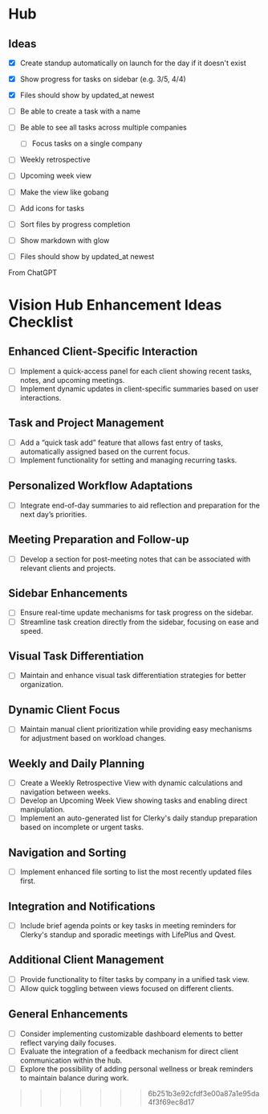 # Hub

## Ideas

- [x] Create standup automatically on launch for the day if it doesn't exist
- [x] Show progress for tasks on sidebar (e.g. 3/5, 4/4)
- [x] Files should show by updated_at newest
- [ ] Be able to create a task with a name
- [ ] Be able to see all tasks across multiple companies
    - [ ] Focus tasks on a single company
- [ ] Weekly retrospective
- [ ] Upcoming week view
- [ ] Make the view like gobang
- [ ] Add icons for tasks
- [ ] Sort files by progress completion
- [ ] Show markdown with glow
- [ ] Files should show by updated_at newest


From ChatGPT

# Vision Hub Enhancement Ideas Checklist

## Enhanced Client-Specific Interaction
- [ ] Implement a quick-access panel for each client showing recent tasks, notes, and upcoming meetings.
- [ ] Implement dynamic updates in client-specific summaries based on user interactions.

## Task and Project Management
- [ ] Add a “quick task add” feature that allows fast entry of tasks, automatically assigned based on the current focus.
- [ ] Implement functionality for setting and managing recurring tasks.

## Personalized Workflow Adaptations
- [ ] Integrate end-of-day summaries to aid reflection and preparation for the next day’s priorities.

## Meeting Preparation and Follow-up
- [ ] Develop a section for post-meeting notes that can be associated with relevant clients and projects.

## Sidebar Enhancements
- [ ] Ensure real-time update mechanisms for task progress on the sidebar.
- [ ] Streamline task creation directly from the sidebar, focusing on ease and speed.

## Visual Task Differentiation
- [ ] Maintain and enhance visual task differentiation strategies for better organization.

## Dynamic Client Focus
- [ ] Maintain manual client prioritization while providing easy mechanisms for adjustment based on workload changes.

## Weekly and Daily Planning
- [ ] Create a Weekly Retrospective View with dynamic calculations and navigation between weeks.
- [ ] Develop an Upcoming Week View showing tasks and enabling direct manipulation.
- [ ] Implement an auto-generated list for Clerky's daily standup preparation based on incomplete or urgent tasks.

## Navigation and Sorting
- [ ] Implement enhanced file sorting to list the most recently updated files first.

## Integration and Notifications
- [ ] Include brief agenda points or key tasks in meeting reminders for Clerky's standup and sporadic meetings with LifePlus and Qvest.

## Additional Client Management
- [ ] Provide functionality to filter tasks by company in a unified task view.
- [ ] Allow quick toggling between views focused on different clients.

## General Enhancements
- [ ] Consider implementing customizable dashboard elements to better reflect varying daily focuses.
- [ ] Evaluate the integration of a feedback mechanism for direct client communication within the hub.
- [ ] Explore the possibility of adding personal wellness or break reminders to maintain balance during work.
>>>>>>> 6b251b3e92cfdf3e00a87a1e95da4f3f69ec8d17
